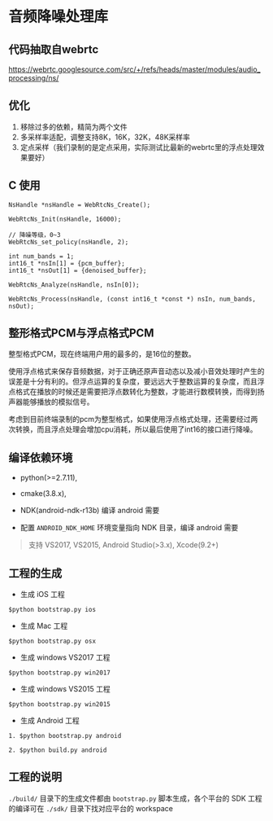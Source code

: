
# 音频降噪处理库

## 代码抽取自webrtc

https://webrtc.googlesource.com/src/+/refs/heads/master/modules/audio_processing/ns/

## 优化
1. 移除过多的依赖，精简为两个文件
2. 多采样率适配，调整支持8K，16K，32K，48K采样率
3. 定点采样（我们录制的是定点采用，实际测试比最新的webrtc里的浮点处理效果要好）

## C 使用

```
NsHandle *nsHandle = WebRtcNs_Create();

WebRtcNs_Init(nsHandle, 16000);

// 降噪等级，0~3
WebRtcNs_set_policy(nsHandle, 2);

int num_bands = 1;
int16_t *nsIn[1] = {pcm_buffer};
int16_t *nsOut[1] = {denoised_buffer};

WebRtcNs_Analyze(nsHandle, nsIn[0]);

WebRtcNs_Process(nsHandle, (const int16_t *const *) nsIn, num_bands, nsOut);

```

## 整形格式PCM与浮点格式PCM

整型格式PCM，现在终端用户用的最多的，是16位的整数。

使用浮点格式来保存音频数据，对于正确还原声音动态以及减小音效处理时产生的误差是十分有利的。但浮点运算的复杂度，要远远大于整数运算的复杂度，而且浮点格式在播放的时候还是需要把浮点数转化为整数，才能进行数模转换，而得到扬声器能够播放的模拟信号。

考虑到目前终端录制的pcm为整型格式，如果使用浮点格式处理，还需要经过两次转换，而且浮点处理会增加cpu消耗，所以最后使用了int16的接口进行降噪。


## 编译依赖环境

* python(>=2.7.11),

* cmake(3.8.x),

* NDK(android-ndk-r13b) 编译 android 需要

* 配置 `ANDROID_NDK_HOME` 环境变量指向 NDK 目录，编译 android 需要

> 支持 VS2017, VS2015, Android Studio(>3.x), Xcode(9.2+)

## 工程的生成

- 生成 iOS 工程

`$python bootstrap.py ios`

- 生成 Mac 工程

`$python bootstrap.py osx`

- 生成 windows VS2017 工程

`$python bootstrap.py win2017`

- 生成 windows VS2015 工程

`$python bootstrap.py win2015`

- 生成 Android 工程

`1. $python bootstrap.py android`

`2. $python build.py android`


## 工程的说明

 `./build/` 目录下的生成文件都由 `bootstrap.py` 脚本生成，各个平台的 SDK 工程的编译可在 `./sdk/` 目录下找对应平台的 workspace
 
